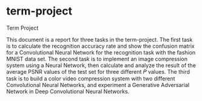 # term-project
Term Project

This document is a report for three tasks in the term-project. 
The first task is to calculate the recognition accuracy rate and show the confusion matrix for a Convolutional Neural Network for the recognition task with the fashion MNIST data set.
The second task is to implement an image compression system using a Neural Network, then calculate and analyze the result of the average PSNR values of the test set for three different 𝑃 values. 
The third task is to build a color video compression system with two different Convolutional Neural Networks, and experiment a Generative Adversarial Network in Deep Convolutional Neural Networks. 
